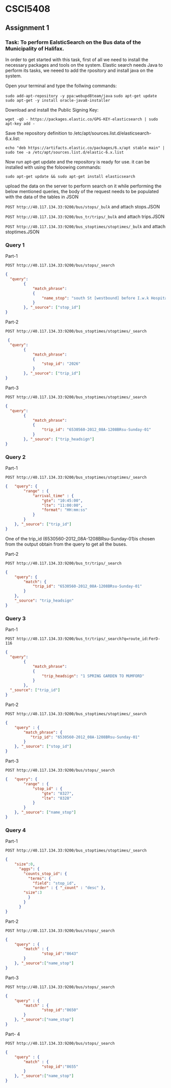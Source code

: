 # CSCI5408
## Assignment 1
### Task: To perform EalsticSearch on the Bus data of the Municipality of Halifax. 
In order to get started with this task, first of all we need to install the necessary packages and tools on the system.
Elastic search needs Java to perform its tasks, we neeed to add the rpository and install java on the system.

Open your terminal and type the follwing commands:

```sudo add-apt-repository -y ppa:webupd8team/java```
```sudo apt-get update```
```sudo apt-get -y install oracle-java8-installer```


Download and install the Public Signing Key:

```wget -qO - https://packages.elastic.co/GPG-KEY-elasticsearch | sudo apt-key add -```


Save the repository definition to /etc/apt/sources.list.d/elasticsearch-6.x.list:

```echo "deb https://artifacts.elastic.co/packages/6.x/apt stable main" | sudo tee -a /etc/apt/sources.list.d/elastic-6.x.list```


Now run apt-get update and the repository is ready for use. it can be installed with using the foloowing commands:

```sudo apt-get update && sudo apt-get install elasticsearch```

upload the data on the server to perform search on it
while performing the below mentioned queries, the body of the request needs to be populated with the data of the tables in JSON  

```POST http://40.117.134.33:9200/bus/stops/_bulk```   and attach stops.JSON

```POST http://40.117.134.33:9200/bus_tr/trips/_bulk```   and attach trips.JSON

```POST http://40.117.134.33:9200/bus_stoptimes/stoptimes/_bulk```   and attach stoptimes.JSON


### Query 1
Part-1 

```POST http://40.117.134.33:9200/bus/stops/_search```

```json
{
  "query": 
        { 
        	"match_phrase": 
        	{ 
        		"name_stop": "south St [westbound] before I.w.k Hospital"
        	}
        }, "_source": ["stop_id"]
}
```
Part-2

```POST http://40.117.134.33:9200/bus_stoptimes/stoptimes/_search```
```json
 {
  "query": 
        { 
        	"match_phrase": 
        	{ 
        		"stop_id": "2026"
        	}
        }, "_source": ["trip_id"]
}
```
Part-3

```POST http://40.117.134.33:9200/bus_stoptimes/stoptimes/_search```
```json
{
  "query": 
        { 
        	"match_phrase": 
        	{ 
        		"trip_id": "6530560-2012_08A-1208BRsu-Sunday-01"
        	}
        }, "_source": ["trip_headsign"]
}
```
### Query 2

Part-1

```POST http://40.117.134.33:9200/bus_stoptimes/stoptimes/_search```
```json
{   "query": {  
    	"range" : {
        	"arrival_time" : {
            	"gte": "10:45:00", 
            	"lte": "11:00:00",  
            	"format": "HH:mm:ss"
        	}
    	}
	}, "_source": ["trip_id"]
}
```
One of the trip_id (6530560-2012_08A-1208BRsu-Sunday-01)is chosen from the output obtain from the query to get all the buses.

Part-2

```POST http://40.117.134.33:9200/bus_tr/trips/_search```
```json
{
	"query": {
		"match": {
			"trip_id": "6530560-2012_08A-1208BRsu-Sunday-01"
		}
	},
	"_source": "trip_headsign"
}
```
### Query 3

Part-1

```POST http://40.117.134.33:9200/bus_tr/trips/_search?q=route_id:FerD-116```
```json
{
  "query": 
        { 
        	"match_phrase": 
        	{ 
        		"trip_headsign": "1 SPRING GARDEN TO MUMFORD"
        	}
        },
  "_source": ["trip_id"]
}
```
Part-2

```POST http://40.117.134.33:9200/bus_stoptimes/stoptimes/_search```

```json
{
    "query" : {
        "match_phrase": {
           "trip_id": "6530560-2012_08A-1208BRsu-Sunday-01"
        }
    }, "_source": ["stop_id"]
} 
```
Part-3

```POST http://40.117.134.33:9200/bus/stops/_search```

```json
{   "query": {  
    	"range" : {
        	"stop_id" : {
            	"gte": "8327", 
            	"lte": "8328"
        	}
    	}
	}, "_source": ["name_stop"]
}
```
### Query 4
Part-1

```POST http://40.117.134.33:9200/bus_stoptimes/stoptimes/_search```

```json
{
	"size":0,
	  "aggs": {
	    "counts_stop_id": {
	      "terms": {
	        "field": "stop_id",
	        "order" : { "_count" : "desc" },
	    "size":3
	      }
	    }
	  }
}
```
Part-2

```POST http://40.117.134.33:9200/bus/stops/_search```
```json
{
	"query" : {
		"match" : {
				"stop_id":"8643"
		}
	}, "_source":["name_stop"]
}
```
Part-3

```POST http://40.117.134.33:9200/bus/stops/_search```

```json
{
	"query" : {
		"match" : {
				"stop_id":"8650"
		}
	}, "_source":["name_stop"]
}
```
Part- 4

```POST http://40.117.134.33:9200/bus/stops/_search```

```json
{
	"query" : {
		"match" : {
				"stop_id":"8655"
		}
	}, "_source":["name_stop"]
}
```
